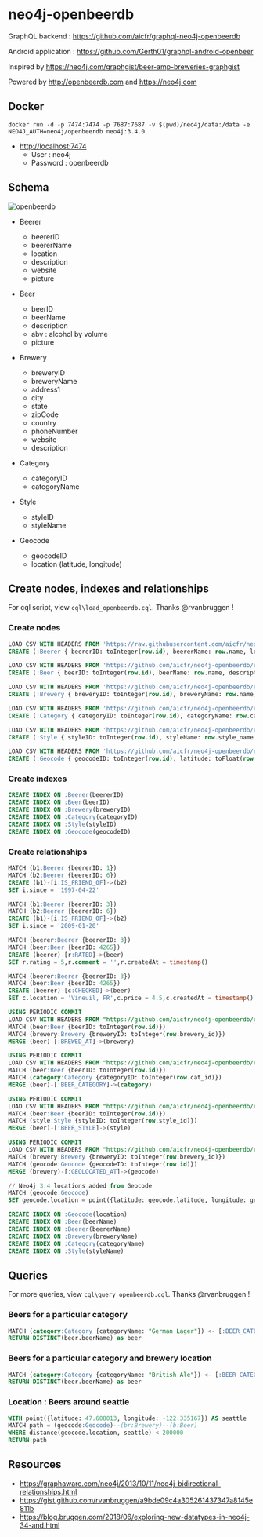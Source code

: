 # neo4j-openbeerdb

GraphQL backend : https://github.com/aicfr/graphql-neo4j-openbeerdb

Android application : https://github.com/Gerth01/graphql-android-openbeer

Inspired by https://neo4j.com/graphgist/beer-amp-breweries-graphgist

Powered by http://openbeerdb.com and https://neo4j.com

## Docker

```
docker run -d -p 7474:7474 -p 7687:7687 -v $(pwd)/neo4j/data:/data -e NEO4J_AUTH=neo4j/openbeerdb neo4j:3.4.0
```

* <http://localhost:7474>
  * User : neo4j
  * Password : openbeerdb

## Schema

![openbeerdb](http://www.plantuml.com/plantuml/png/XP3F2eCm38VlFaMF2le2Emp_PKuc4wemF8dM88AsKZk6Rx_gt8Q7iLCI-BvVIDn9LLBTXvw84NcDA9lQC7rTKLh4SOva7Ino8DJB8JHbfJhUseI9OK2kT2EnKjXuolhX1MS8Bjhi1TEku3OPPSVmZ_bouwmyqHYkOPcUpAdZ33VsJKfye9mNrATmWx3qyXqGw0sjs0W0MWRwYYYbnOxArDpZ1ydo8W7ZcxqY4GeccXMA84tI9MVTvY9lzF-U "openbeerdb")

* Beerer
  * beererID
  * beererName
  * location
  * description
  * website
  * picture

* Beer
  * beerID
  * beerName
  * description
  * abv : alcohol by volume
  * picture

* Brewery
  * breweryID
  * breweryName
  * address1
  * city
  * state
  * zipCode
  * country
  * phoneNumber
  * website
  * description

* Category
  * categoryID
  * categoryName

* Style
  * styleID
  * styleName

* Geocode
  * geocodeID
  * location (latitude, longitude)

## Create nodes, indexes and relationships

For cql script, view `cql\load_openbeerdb.cql`. Thanks @rvanbruggen !

### Create nodes

```sql
LOAD CSV WITH HEADERS FROM 'https://raw.githubusercontent.com/aicfr/neo4j-openbeerdb/master/beerers.csv' AS row
CREATE (:Beerer { beererID: toInteger(row.id), beererName: row.name, location: row.location, description: row.descript, website: row.website, picture: row.picture })

LOAD CSV WITH HEADERS FROM 'https://github.com/aicfr/neo4j-openbeerdb/raw/master/beers.csv' AS row
CREATE (:Beer { beerID: toInteger(row.id), beerName: row.name, description: row.descript, abv: toFloat(row.abv) })

LOAD CSV WITH HEADERS FROM 'https://github.com/aicfr/neo4j-openbeerdb/raw/master/breweries.csv' AS row
CREATE (:Brewery { breweryID: toInteger(row.id), breweryName: row.name, address1: row.address1, city: row.city, state: row.state, zipCode: row.code, country: row.country, phoneNumber: row.phone, website: row.website, description: row.descript })

LOAD CSV WITH HEADERS FROM 'https://github.com/aicfr/neo4j-openbeerdb/raw/master/categories.csv' AS row
CREATE (:Category { categoryID: toInteger(row.id), categoryName: row.cat_name })

LOAD CSV WITH HEADERS FROM 'https://github.com/aicfr/neo4j-openbeerdb/raw/master/styles.csv' AS row
CREATE (:Style { styleID: toInteger(row.id), styleName: row.style_name })

LOAD CSV WITH HEADERS FROM 'https://github.com/aicfr/neo4j-openbeerdb/raw/master/geocodes.csv' AS row
CREATE (:Geocode { geocodeID: toInteger(row.id), latitude: toFloat(row.latitude), longitude: toFloat(row.longitude) })
```

### Create indexes

```sql
CREATE INDEX ON :Beerer(beererID)
CREATE INDEX ON :Beer(beerID)
CREATE INDEX ON :Brewery(breweryID)
CREATE INDEX ON :Category(categoryID)
CREATE INDEX ON :Style(styleID)
CREATE INDEX ON :Geocode(geocodeID)
```

### Create relationships

```sql
MATCH (b1:Beerer {beererID: 1})
MATCH (b2:Beerer {beererID: 6})
CREATE (b1)-[i:IS_FRIEND_OF]->(b2)
SET i.since = '1997-04-22'

MATCH (b1:Beerer {beererID: 3})
MATCH (b2:Beerer {beererID: 6})
CREATE (b1)-[i:IS_FRIEND_OF]->(b2)
SET i.since = '2009-01-20'

MATCH (beerer:Beerer {beererID: 3})
MATCH (beer:Beer {beerID: 4265})
CREATE (beerer)-[r:RATED]->(beer)
SET r.rating = 5,r.comment = '',r.createdAt = timestamp()

MATCH (beerer:Beerer {beererID: 3})
MATCH (beer:Beer {beerID: 4265})
CREATE (beerer)-[c:CHECKED]->(beer)
SET c.location = 'Vineuil, FR',c.price = 4.5,c.createdAt = timestamp()

USING PERIODIC COMMIT
LOAD CSV WITH HEADERS FROM "https://github.com/aicfr/neo4j-openbeerdb/raw/master/beers.csv" AS row
MATCH (beer:Beer {beerID: toInteger(row.id)})
MATCH (brewery:Brewery {breweryID: toInteger(row.brewery_id)})
MERGE (beer)-[:BREWED_AT]->(brewery)

USING PERIODIC COMMIT
LOAD CSV WITH HEADERS FROM "https://github.com/aicfr/neo4j-openbeerdb/raw/master/beers.csv" AS row
MATCH (beer:Beer {beerID: toInteger(row.id)})
MATCH (category:Category {categoryID: toInteger(row.cat_id)})
MERGE (beer)-[:BEER_CATEGORY]->(category)

USING PERIODIC COMMIT
LOAD CSV WITH HEADERS FROM "https://github.com/aicfr/neo4j-openbeerdb/raw/master/beers.csv" AS row
MATCH (beer:Beer {beerID: toInteger(row.id)})
MATCH (style:Style {styleID: toInteger(row.style_id)})
MERGE (beer)-[:BEER_STYLE]->(style)

USING PERIODIC COMMIT
LOAD CSV WITH HEADERS FROM "https://github.com/aicfr/neo4j-openbeerdb/raw/master/geocodes.csv" AS row
MATCH (brewery:Brewery {breweryID: toInteger(row.brewery_id)})
MATCH (geocode:Geocode {geocodeID: toInteger(row.id)})
MERGE (brewery)-[:GEOLOCATED_AT]->(geocode)

// Neo4j 3.4 locations added from Geocode
MATCH (geocode:Geocode)
SET geocode.location = point({latitude: geocode.latitude, longitude: geocode.longitude});

CREATE INDEX ON :Geocode(location)
CREATE INDEX ON :Beer(beerName)
CREATE INDEX ON :Beerer(beererName)
CREATE INDEX ON :Brewery(breweryName)
CREATE INDEX ON :Category(categoryName)
CREATE INDEX ON :Style(styleName)
```

## Queries

For more queries, view `cql\query_openbeerdb.cql`. Thanks @rvanbruggen !

### Beers for a particular category

```sql
MATCH (category:Category {categoryName: "German Lager"}) <- [:BEER_CATEGORY]- (beer:Beer)
RETURN DISTINCT(beer.beerName) as beer
```

### Beers for a particular category and brewery location

```sql
MATCH (category:Category {categoryName: "British Ale"}) <- [:BEER_CATEGORY]- (beer:Beer) -[:BREWED_AT] -> (brewery:Brewery {country: "United Kingdom"})
RETURN DISTINCT(beer.beerName) as beer
```

### Location : Beers around seattle

```sql
WITH point({latitude: 47.608013, longitude: -122.335167}) AS seattle
MATCH path = (geocode:Geocode)--(br:Brewery)--(b:Beer)
WHERE distance(geocode.location, seattle) < 200000
RETURN path
```

## Resources

* <https://graphaware.com/neo4j/2013/10/11/neo4j-bidirectional-relationships.html>
* <https://gist.github.com/rvanbruggen/a9bde09c4a305261437347a8145e811b>
* <https://blog.bruggen.com/2018/06/exploring-new-datatypes-in-neo4j-34-and.html>